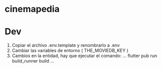 # cinemapedia

# Dev

1. Copiar el archivo .env.template y renombrarlo a .env
2. Cambiar las variables de entorno ( THE_MOVIEDB_KEY )
3. Cambios en la entidad, hay que ejecutar el comando:
...
flutter pub run build_runner build
...

